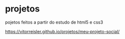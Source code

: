 # projetos
 pojetos feitos a partir do estudo de html5 e css3

https://vitorreisler.github.io/projetos/meu-projeto-social/
